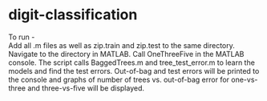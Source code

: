 # digit-classification
To run -  
Add all .m files as well as zip.train and zip.test to the same directory. Navigate to the directory in MATLAB. Call OneThreeFive in the MATLAB console. The script calls BaggedTrees.m and tree_test_error.m to learn the models and find the test errors. Out-of-bag and test errors will be printed to the console and graphs of number of trees vs. out-of-bag error for one-vs-three and three-vs-five will be displayed. 
